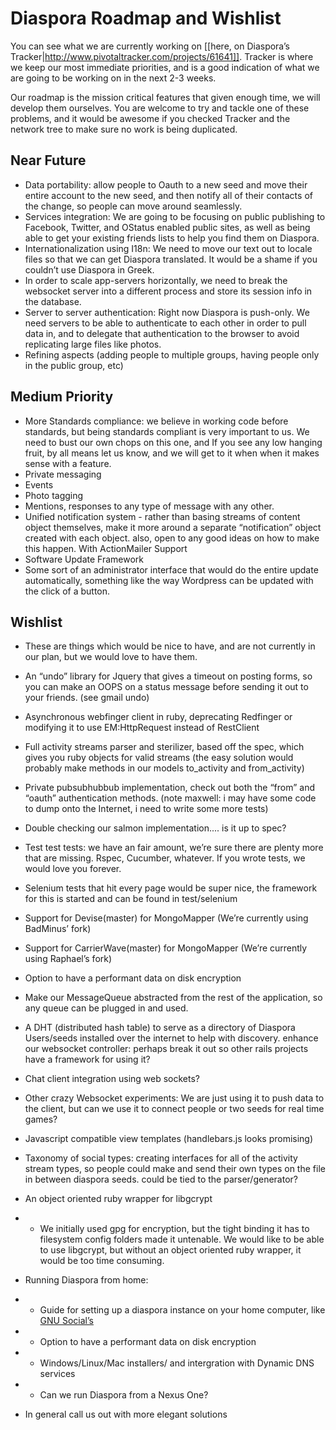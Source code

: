 # Diaspora Roadmap and Wishlist

You can see what we are currently working on [[here, on Diaspora’s Tracker|http://www.pivotaltracker.com/projects/61641]]. Tracker is where we keep our most immediate priorities, and is a good indication of what we are going to be working on in the next 2-3 weeks.

Our roadmap is the mission critical features that given enough time, we will develop them ourselves.  You are welcome to try and tackle one of these problems, and it would be awesome if you checked Tracker and the network tree to make sure no work is being duplicated.

## Near Future
- Data portability: allow people to Oauth to a new seed and move their entire account to the new seed, and then notify all of their contacts of the change, so people can move around seamlessly.
- Services integration:  We are going to be focusing on public publishing to Facebook, Twitter, and OStatus enabled public sites, as well as being able to get your existing friends lists to help you find them on Diaspora.
- Internationalization using I18n: We need to move our text out to locale files so that we can get Diaspora translated.  It would be a shame if you couldn’t use Diaspora in Greek.
- In order to scale app-servers horizontally, we need to break the websocket server into a different process and store its session info in the database.
- Server to server authentication:  Right now Diaspora is push-only.  We need servers to be able to authenticate to each other in order to pull data in, and to delegate that authentication to the browser to avoid replicating large files like photos.
- Refining aspects (adding people to multiple groups, having people only in the public group, etc) 

## Medium Priority
- More Standards compliance: we believe in working code before standards, but being standards compliant is very important to us.  We need to bust our own chops on this one, and If you see any low hanging fruit, by all means let us know, and we will get to it when when it makes sense with a feature.
- Private messaging
- Events
- Photo tagging
- Mentions, responses to any type of message with any other.
- Unified notification system - rather than basing streams of content object themselves, make it more around a separate “notification” object created with each object.  also, open to any good ideas on how to make this happen.  With ActionMailer Support
- Software Update Framework
- Some sort of an administrator interface that would do the entire update automatically, something like the way Wordpress can be updated with the click of a button.

## Wishlist
- These are things which would be nice to have, and are not currently in our plan, but we would love to have them.
- An “undo” library for Jquery that gives a timeout on posting forms, so you can make an OOPS on a status message before sending it out to your friends. (see gmail undo)
- Asynchronous  webfinger client in ruby, deprecating Redfinger or modifying it to use EM:HttpRequest instead of RestClient
- Full activity streams parser and sterilizer, based off the spec, which gives you ruby objects for valid streams (the easy solution would probably make methods in our models to_activity and from_activity)
- Private pubsubhubbub implementation, check out both the “from” and “oauth” authentication methods. (note maxwell: i may have some code to dump onto the Internet, i need to write some more tests)
- Double checking our salmon implementation.... is it up to spec?
- Test test tests: we have an fair amount, we’re sure there are plenty more that are missing.  Rspec, Cucumber, whatever.  If you wrote tests, we would love you forever.
- Selenium tests that hit every page would be super nice, the framework for this is started and can be found in test/selenium
- Support for Devise(master) for MongoMapper (We’re currently using BadMinus’ fork)
- Support for CarrierWave(master) for MongoMapper (We’re currently using Raphael’s fork)
- Option to have a performant data on disk encryption
- Make our MessageQueue abstracted from the rest of the application, so any queue can be plugged in and used.

- A DHT (distributed hash table) to serve as a directory of Diaspora Users/seeds installed over the internet to help with discovery.
enhance our websocket controller: perhaps break it out so other rails projects have a framework for using it?
- Chat client integration using web sockets?
- Other crazy Websocket experiments: We are just using it to push data to the client, but can we use it to connect people or two seeds for real time games?

- Javascript compatible view templates (handlebars.js looks promising)

- Taxonomy of social types: creating interfaces for all of the activity stream types, so people could make and send their own types on the file in between diaspora seeds. could be tied to the parser/generator?

- An object oriented ruby wrapper for libgcrypt
 - - We initially used gpg for encryption, but the tight binding it has to filesystem config folders made it untenable. We would like to be able to use libgcrypt, but without an object oriented ruby wrapper, it would be too time consuming.

- Running Diaspora from home:
 - - Guide for setting up a diaspora instance on your home computer, like [GNU Social’s](http://foocorp.net/projects/fooplug/)
 - - Option to have a performant data on disk encryption
 - - Windows/Linux/Mac installers/ and intergration with Dynamic DNS services
 - - Can we run Diaspora from a Nexus One?

- In general call us out with more elegant solutions